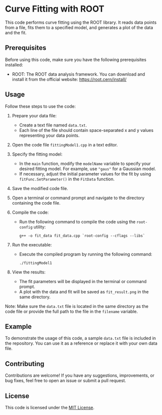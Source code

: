 # Curve Fitting with ROOT

This code performs curve fitting using the ROOT library. It reads data points from a file, fits them to a specified model, and generates a plot of the data and the fit.

## Prerequisites

Before using this code, make sure you have the following prerequisites installed:

- ROOT: The ROOT data analysis framework. You can download and install it from the official website: https://root.cern/install/

## Usage

Follow these steps to use the code:

1. Prepare your data file:
   - Create a text file named `data.txt`.
   - Each line of the file should contain space-separated x and y values representing your data points.

2. Open the code file `fittingModel1.cpp` in a text editor.

3. Specify the fitting model:
   - In the `main` function, modify the `modelName` variable to specify your desired fitting model. For example, use `"gaus"` for a Gaussian model.
   - If necessary, adjust the initial parameter values for the fit by using `fitFunc.SetParameter()` in the `FitData` function.

4. Save the modified code file.

5. Open a terminal or command prompt and navigate to the directory containing the code file.

6. Compile the code:
   - Run the following command to compile the code using the `root-config` utility:
     ```
     g++ -o fit_data fit_data.cpp `root-config --cflags --libs`
     ```

7. Run the executable:
   - Execute the compiled program by running the following command:
     ```
     ./fittingModel1
     ```

8. View the results:
   - The fit parameters will be displayed in the terminal or command prompt.
   - A plot with the data and fit will be saved as `fit_result.png` in the same directory.

Note: Make sure the `data.txt` file is located in the same directory as the code file or provide the full path to the file in the `filename` variable.

## Example

To demonstrate the usage of this code, a sample `data.txt` file is included in the repository. You can use it as a reference or replace it with your own data file.

## Contributing

Contributions are welcome! If you have any suggestions, improvements, or bug fixes, feel free to open an issue or submit a pull request.

## License

This code is licensed under the [MIT License](LICENSE).
